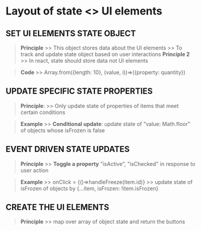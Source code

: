 # Layout of state <> UI elements

## SET UI ELEMENTS STATE OBJECT
>   **Principle**
        >> This object stores data about the UI elements
        >> To track and update state object based on user interactions
>   **Principle 2**
        >> In react, state should store data not UI elements
    
>   **Code**
        >> Array.from({length: 10}, (value, i))=>({property: quantity})

## UPDATE SPECIFIC STATE PROPERTIES
>   **Principle**:
        >> Only update state of properties of items that meet certain conditions

>   **Example**
        >> **Conditional update**: update state of "value: Math.floor" of objects whose isFrozen is false
        

## EVENT DRIVEN STATE UPDATES
>   **Principle** 
        >> **Toggle a property** "isActive", "isChecked" in response to user action

>    **Example**
        >> onClick = {()=>handleFreeze(item.id)}
        >> update state of isFrozen of objects by 
                        {...item, isFrozen: !item.isFrozen}

## CREATE THE UI ELEMENTS
>   **Principle** 
        >> map over array of object state and return the buttons


